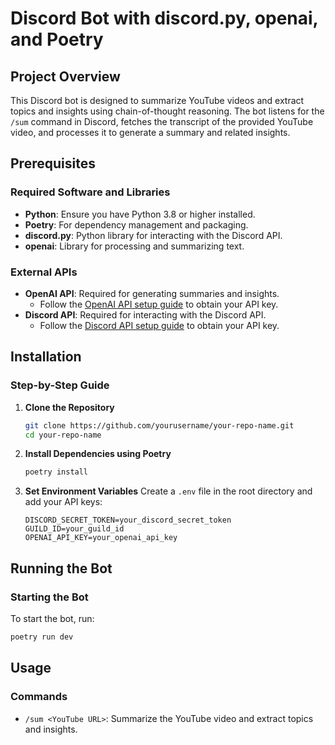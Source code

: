 # Discord Bot with discord.py, openai, and Poetry

## Project Overview
This Discord bot is designed to summarize YouTube videos and extract topics and insights using chain-of-thought reasoning. The bot listens for the `/sum` command in Discord, fetches the transcript of the provided YouTube video, and processes it to generate a summary and related insights.

## Prerequisites
### Required Software and Libraries
- **Python**: Ensure you have Python 3.8 or higher installed.
- **Poetry**: For dependency management and packaging.
- **discord.py**: Python library for interacting with the Discord API.
- **openai**: Library for processing and summarizing text.

### External APIs
- **OpenAI API**: Required for generating summaries and insights.
  - Follow the [OpenAI API setup guide](https://platform.openai.com/docs/api-reference/introduction) to obtain your API key.
- **Discord API**: Required for interacting with the Discord API.
  - Follow the [Discord API setup guide](https://discord.com/developers/docs/intro) to obtain your API key.

## Installation
### Step-by-Step Guide
1. **Clone the Repository**
    ```sh
    git clone https://github.com/yourusername/your-repo-name.git
    cd your-repo-name
    ```

2. **Install Dependencies using Poetry**
    ```sh
    poetry install
    ```

3. **Set Environment Variables**
    Create a `.env` file in the root directory and add your API keys:
    ```env
    DISCORD_SECRET_TOKEN=your_discord_secret_token
    GUILD_ID=your_guild_id
    OPENAI_API_KEY=your_openai_api_key
    ```

## Running the Bot
### Starting the Bot
To start the bot, run:
```sh
poetry run dev
```

## Usage
### Commands
- `/sum <YouTube URL>`: Summarize the YouTube video and extract topics and insights.
